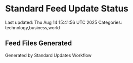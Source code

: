 # Standard Feed Update Status
Last updated: Thu Aug 14 15:41:56 UTC 2025
Categories: technology,business,world

## Feed Files Generated

Generated by Standard Updates Workflow
